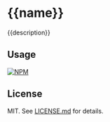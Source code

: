 # {{name}}
{{description}}

## Usage
[![NPM](https://nodei.co/npm/{{name}}.png)](https://www.npmjs.com/package/{{name}})

## License
MIT. See [LICENSE.md](http://github.com/{{user.github}}/{{name}}/blob/master/LICENSE.md) for details.